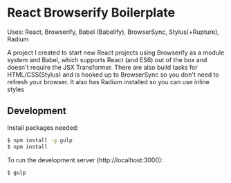 # React Browserify Boilerplate

Uses: React, Browserify, Babel (Babelify), BrowserSync, Stylus(+Rupture), Radium

A project I created to start new React projects using Browserify as a module system and Babel, which supports React (and ES6) out of the box and doesn't require the JSX Transformer. There are also build tasks for HTML/CSS(Stylus) and is hooked up to BrowserSync so you don't need to refresh your browser. It also has Radium installed so you can use inline styles


## Development

Install packages needed:

```bash
$ npm install -g gulp
$ npm install
```

To run the development server (http://localhost:3000):

```bash
$ gulp
```
